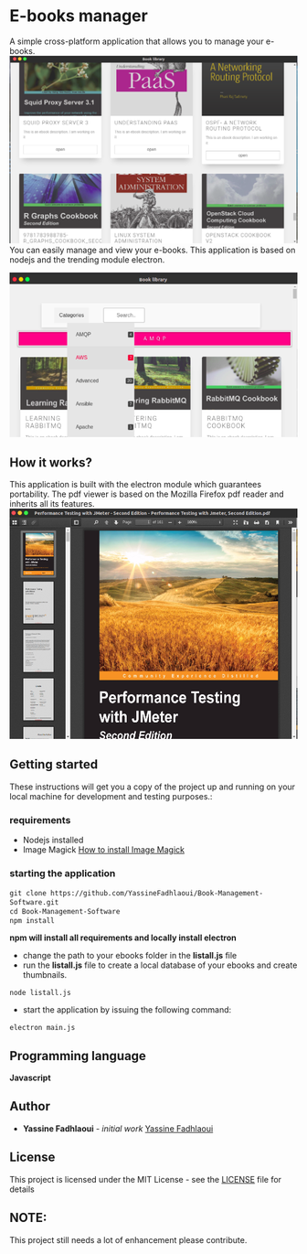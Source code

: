 # E-books manager
A simple cross-platform application that allows you to manage your e-books.
![Alt text](/screenshots/app.png?raw=true "Books management open source software")
You can easily manage and view your e-books.
This application is based on nodejs and the trending module electron.

![Alt text](/screenshots/bar.png?raw=true "Books management open source software pdf viewer menu bar")
## How it works?
This application is built with the electron module which guarantees portability. The pdf viewer is based on the Mozilla Firefox pdf reader and inherits all its features.
![Alt text](/screenshots/book.png?raw=true "Books management open source software pdf viewer")
## Getting started
These instructions will get you a copy of the project up and running on your local machine for development and testing purposes.:
### requirements
* Nodejs installed
* Image Magick [How to install Image Magick](https://www.imagemagick.org/script/download.php)
### starting the application
```
git clone https://github.com/YassineFadhlaoui/Book-Management-Software.git
cd Book-Management-Software
npm install
```
**npm will install all requirements and locally install electron**

* change the path to your ebooks folder in the **listall.js** file
* run the **listall.js** file to create a local database of your ebooks and create thumbnails.
```
node listall.js
```
* start the application by issuing the following command:
```
electron main.js
```
## Programming language
**Javascript**

## Author
* **Yassine Fadhlaoui** - *initial work* [Yassine Fadhlaoui](https://github.com/YassineFadhlaoui)

## License

This project is licensed under the MIT License - see the [LICENSE](https://github.com/YassineFadhlaoui/Book-Management-Software/blob/master/LICENSE) file for details

## NOTE:
This project still needs a lot of enhancement please contribute.
